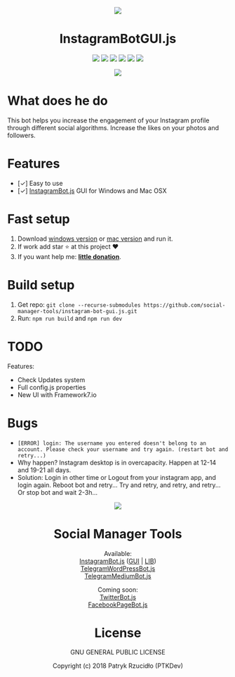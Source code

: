 <p align="center"><a href="https://instagrambotjs.ptkdev.io" alt="Screenshot"><img src="https://ptkdev.it/img/bot/instagram-bot-gui.js.png"></a></p>

<p align="center"><h1 align="center">InstagramBotGUI.js</h1></p>

<p align="center"><a href="#" alt="License"><img src="https://img.shields.io/badge/license-AGLPv3-brightgreen.svg"></a>
<a href="https://github.com/social-manager-tools/instagram-bot-lib" alt="powered by instagrambotlib v0.6.3"><img src="https://img.shields.io/badge/powered%20by-instagrambotlib%20 v0.6.3-895a4d.svg"></a>
<a href="https://github.com/social-manager-tools/instagram-bot-gui.js/releases" alt="Version"><img src="https://img.shields.io/badge/version-v0.1.0%20BETA-lightgrey.svg"></a>
<a href="https://slack.ptkdev.io" alt="Slack Chat"><img src="https://img.shields.io/badge/chat%20on-Slack-orange.svg"></a>
<a href="https://paypal.me/ptkdev" alt="Paypale Donate"><img src="https://img.shields.io/badge/donate-PayPal-red.svg"></a>
<a href="mailto:support@ptkdev.io" alt="Support: support@ptkdev.io"><img src="https://img.shields.io/badge/help-support@ptkdev.io-fbbc05.svg"></a></p>

<p align="center"><a href="https://instagrambotjs.ptkdev.io" alt="Screenshot"><img src="https://ptkdev.it/img/bot/ptkdev-instagram-bot.gif"></a></p>

# What does he do
This bot helps you increase the engagement of your Instagram profile through different social algorithms. Increase the likes on your photos and followers.

# Features
* [✓] Easy to use
* [✓] [InstagramBot.js](https://github.com/social-manager-tools/instagram-bot.js) GUI for Windows and Mac OSX

# Fast setup
1. Download [windows version](https://instagrambotjs.ptkdev.io/release/v0.1.0/windows_x64.exe) or [mac version](https://instagrambotjs.ptkdev.io/release/stable/v0.1.0/macosx.exe)  and run it.
2. If work add star :star: at this project :heart:
3. If you want help me: <b><a href="https://paypal.me/ptkdev">little donation</a></b>.

# Build setup
1. Get repo: `git clone --recurse-submodules https://github.com/social-manager-tools/instagram-bot-gui.js.git`
2. Run: `npm run build` and `npm run dev`

# TODO
Features:
* Check Updates system
* Full config.js properties
* New UI with Framework7.io 

# Bugs
* `[ERROR] login: The username you entered doesn't belong to an account. Please check your username and try again. (restart bot and retry...)`
* Why happen? Instagram desktop is in overcapacity. Happen at 12-14 and 19-21 all days. 
* Solution: Login in other time or Logout from your instagram app, and login again. Reboot bot and retry... Try and retry, and retry, and retry... Or stop bot and wait 2-3h...

<p align="center"><a href="https://github.com/social-manager-tools" alt="Screenshot"><img src="https://ptkdev.it/img/bot/social-manager-tools.png"></a></p>
<p align="center"><h1 align="center">Social Manager Tools</h1></p>

<p align="center">Available:<br />
<a href="https://github.com/social-manager-tools/instagram-bot.js">InstagramBot.js</a> (<a href="https://github.com/social-manager-tools/instagram-bot-gui.js">GUI</a> | <a href="https://github.com/social-manager-tools/instagram-bot-lib.js">LIB</a>)<br />
<a href="https://github.com/social-manager-tools/wordpress-telegram-bot.js">TelegramWordPressBot.js</a><br />
<a href="https://github.com/social-manager-tools/medium-telegram-bot.js">TelegramMediumBot.js</a></p>

<p align="center">Coming soon:<br />
<a href="https://github.com/social-manager-tools/twitter-bot.js">TwitterBot.js</a><br />
<a href="https://github.com/social-manager-tools/facebookpage-bot.js">FacebookPageBot.js</a></p>

<p align="center"><h1 align="center">License</h1></p>

<p align="center">GNU GENERAL PUBLIC LICENSE</p>

<p align="center">Copyright (c) 2018 Patryk Rzucidło (PTKDev)</p>